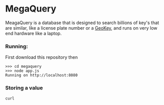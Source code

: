 # MegaQuery
MeagaQuery is a database that is designed to search billions of key's that are similar, like a license plate number or a [GeoKey](https://github.com/lakefox/goekey), and runs on very low end hardware like a laptop.

### Running:

First download this repository then
```
>>> cd megaquery
>>> node app.js
Running on http://localhost:8080
```

### Storing a value

```
curl 
```

